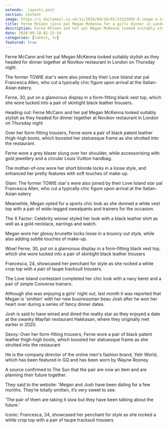 ```yaml
---
extends: _layouts.post
section: content
image: https://i.dailymail.co.uk/1s/2020/09/18/01/33322892-0-image-a-143_1600389073603.jpg 
title: Ferne McCann joins pal Megan McKenna for a girls dinner in London 
description: Ferne McCann and her pal Megan McKenna looked suitably stylish as they headed for dinner together at Novikov restaurant in London on Thursday night.  
date: 2020-09-18-02-25-54 
categories: [latest, tv] 
featured: true 
--- 
```

Ferne McCann and her pal Megan McKenna looked suitably stylish as they headed for dinner together at Novikov restaurant in London on Thursday night. 

The former TOWIE star's were also joined by their Love Island star pal Francesca Allen, who cut a typically chic figure upon arrival at the Italian-Asian eatery.

Ferne, 30, put on a glamorous display in a form-fitting black vest top, which she wore tucked into a pair of skintight black leather trousers. 

Heading out: Ferne McCann and her pal Megan McKenna looked suitably stylish as they headed for dinner together at Novikov restaurant in London on Thursday night

Over her form-fitting trousers, Ferne wore a pair of black patent leather thigh-high boots, which boosted her statuesque frame as she strutted into the restaurant.

Ferne wore a grey blazer slung over her shoulder, while accessorising with gold jewellery and a circular Louis Vuitton handbag.

The mother-of-one wore her short blonde locks in a loose style, and enhanced her pretty features with soft touches of make-up. 

Glam: The former TOWIE star's were also joined by their Love Island star pal Francesca Allen, who cut a typically chic figure upon arrival at the Italian-Asian eatery

Meanwhile, Megan opted for a sports chic look as she donned a white vest top with a pair of wide-legged sweatpants and trainers for the occasion.

The X Factor: Celebrity winner styled her look with a black leather shirt as well as a gold necklace, earrings and watch.

Megan wore her glossy brunette locks loose in a bouncy out style, while also adding subtle touches of make-up. 

Wow! Ferne, 30, put on a glamorous display in a form-fitting black vest top, which she wore tucked into a pair of skintight black leather trousers

Francesca, 24, showcased her penchant for style as she rocked a white crop top with a pair of taupe tracksuit trousers.

The Love Island contestant completed her chic look with a navy beret and a pair of simple Converse trainers.

Although she was enjoying a girls' night out, last month it was reported that Megan is 'smitten' with her new businessman beau Josh after he won her heart over during a series of fancy dinner dates.

Josh is said to have wined and dined the reality star as they enjoyed a date at the swanky Mayfair restaurant Hakkasan, where they originally met earlier in 2020.

Sexxy: Over her form-fitting trousers, Ferne wore a pair of black patent leather thigh-high boots, which boosted her statuesque frame as she strutted into the restaurant

He is the company director of the online men's fashion brand, Yelir World, which has been featured in GQ and has been worn by Wayne Rooney.

A source confirmed to The Sun that the pair are now an item and are planning their future together.

They said to the website: 'Megan and Josh have been dating for a few months. They’re totally smitten, it’s very sweet to see.

'The pair of them are taking it slow but they have been talking about the future.'

Iconic: Francesca, 24, showcased her penchant for style as she rocked a white crop top with a pair of taupe tracksuit trousers

